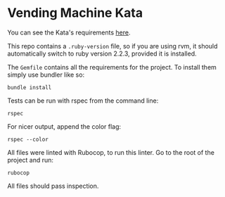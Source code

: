 Vending Machine Kata
===
You can see the Kata's requirements [here](https://github.com/guyroyse/vending-machine-kata).

This repo contains a `.ruby-version` file, so if you are using rvm, it should
automatically switch to ruby version 2.2.3, provided it is installed.

The `Gemfile` contains all the requirements for the project. To install them
simply use bundler like so:
```
bundle install
```

Tests can be run with rspec from the command line:
```
rspec
```

For nicer output, append the color flag:
```
rspec --color
```

All files were linted with Rubocop, to run this linter. Go to the root of the
project and run:
```
rubocop
```
All files should pass inspection.
